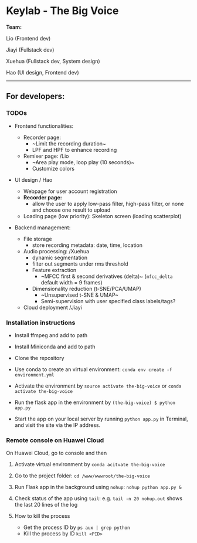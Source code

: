 # Keylab - The Big Voice

**Team:** 

Lio (Frontend dev)

Jiayi (Fullstack dev)

Xuehua (Fullstack dev, System design)

Hao (UI design, Frontend dev)

---

## For developers:

### TODOs

- Frontend functionalities:
    - Recorder page:
        - ~Limit the recording duration~
        - LPF and HPF to enhance recording
    - Remixer page: /Lio
        - ~Area play mode, loop play (10 seconds)~
        - Customize colors
      
- UI design / Hao
    - Webpage for user account registration
    - **Recorder page:**
        - allow the user to apply low-pass filter, high-pass filter, or none and choose one result to upload
    - Loading page (low priority): Skeleton screen (loading scatterplot)
      
- Backend management:
    - File storage
        - store recording metadata: date, time, location
    - Audio processing: /Xuehua
        - dynamic segmentation
        - filter out segments under rms threshold
        - Feature extraction
            - ~MFCC first & second derivatives (delta)~ (`mfcc_delta` default width = 9 frames)
        - Dimensionality reduction (t-SNE/PCA/UMAP)
            - ~Unsupervised t-SNE & UMAP~
            - Semi-supervision with user specified class labels/tags?
    - Cloud deployment /Jiayi

### Installation instructions

- Install ffmpeg and add to path

- Install Miniconda and add to path

- Clone the repository

- Use conda to create an virtual environment: `conda env create -f environment.yml`

- Activate the environment by `source activate the-big-voice` or `conda activate the-big-voice`

- Run the flask app in the environment by `(the-big-voice) $ python app.py`

- Start the app on your local server by running `python app.py` in Terminal, and visit the site via the IP address.

### Remote console on Huawei Cloud

On Huawei Cloud, go to console and then

1. Activate virtual environment by `conda acitvate the-big-voice`

2. Go to the project folder: `cd /www/wwwroot/the-big-voice`

3. Run Flask app in the background using `nohup`: `nohup python app.py &`

4. Check status of the app using `tail`: e.g. `tail -n 20 nohup.out` shows the last 20 lines of the log
    
5. How to kill the process
    - Get the process ID by
    `ps aux | grep python`
    - Kill the process by ID
    `kill <PID>`

